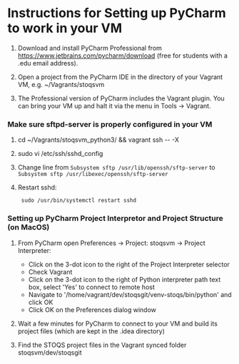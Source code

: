 Instructions for Setting up PyCharm to work in your VM
======================================================

1. Download and install PyCharm Professional from https://www.jetbrains.com/pycharm/download 
   (free for students with a .edu email address).

2. Open a project from the PyCharm IDE in the directory of your Vagrant VM, e.g. ~/Vagrants/stoqsvm

3. The Professional version of PyCharm includes the Vagrant plugin. You can bring your VM up and halt
   it via the menu in Tools -> Vagrant.


### Make sure sftpd-server is properly configured in your VM

1. cd ~/Vagrants/stoqsvm_python3/ && vagrant ssh -- -X

2. sudo vi /etc/ssh/sshd_config

3. Change line from `Subsystem sftp /usr/lib/openssh/sftp-server` to `Subsystem sftp /usr/libexec/openssh/sftp-server`

4. Restart sshd:

        sudo /usr/bin/systemctl restart sshd


### Setting up PyCharm Project Interpretor and Project Structure (on MacOS)

1. From PyCharm open Preferences -> Project: stoqsvm -> Project Interpreter:
    * Click on the 3-dot icon to the right of the Project Interpreter selector
    * Check Vagrant
    * Click on the 3-dot icon to the right of Python interpreter path text box, select 'Yes' to connect to remote host
    * Navigate to '/home/vagrant/dev/stoqsgit/venv-stoqs/bin/python' and click OK
    * Click OK on the Preferences dialog window

2. Wait a few minutes for PyCharm to connect to your VM and build its project files (which are kept in the .idea directory)

3. Find the STOQS project files in the Vagrant synced folder stoqsvm/dev/stoqsgit

